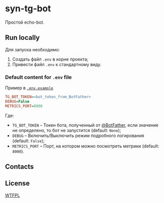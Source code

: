 # syn-tg-bot

Простой echo-bot.

## Run locally

Для запуска необходимо:

1. Создать файл `.env` в корне проекта;
2. Привести файл `.env` к стандартному виду.

### Default content for `.env` file

Пример в [`.env.example`](.env.example)

```ini
TG_BOT_TOKEN=<bot_token_from_BotFather>
DEBUG=False
METRICS_PORT=8000
```

Где:
- `TG_BOT_TOKEN` – Токен бота, полученный от [@BotFather](https://t.me/BotFather), если значение не определено, то бот не запустится (default: `None`);
- `DEBUG` – Включить/Выключить режим подробного логирования (default: `False`);
- `METRICS_PORT` – Порт, на котором можно посмотреть метрики (default: `8000`).

## Contacts

## License

[WTFPL](LICENSE)
